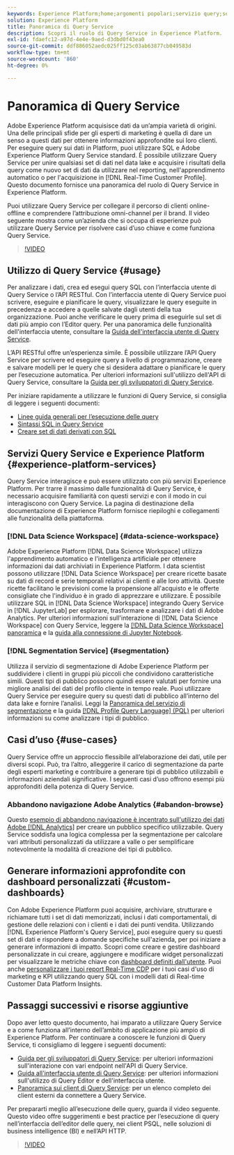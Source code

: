 ```yaml
---
keywords: Experience Platform;home;argomenti popolari;servizio query;servizio query;query;home;popular topic;query service;Query service;query service;query service;query
solution: Experience Platform
title: Panoramica di Query Service
description: Scopri il ruolo di Query Service in Experience Platform.
exl-id: fdaefc12-a97d-4e4e-9aed-d3dbd0f43ea0
source-git-commit: ddf886052aedc025ff125c03ab63877cb049583d
workflow-type: tm+mt
source-wordcount: '860'
ht-degree: 0%

---
```


# Panoramica di Query Service

Adobe Experience Platform acquisisce dati da un’ampia varietà di origini. Una delle principali sfide per gli esperti di marketing è quella di dare un senso a questi dati per ottenere informazioni approfondite sui loro clienti. Per eseguire query sui dati in Platform, puoi utilizzare SQL e Adobe Experience Platform Query Service standard. È possibile utilizzare Query Service per unire qualsiasi set di dati nel data lake e acquisire i risultati della query come nuovo set di dati da utilizzare nel reporting, nell&#39;apprendimento automatico o per l&#39;acquisizione in [!DNL Real-Time Customer Profile]. Questo documento fornisce una panoramica del ruolo di Query Service in Experience Platform.

Puoi utilizzare Query Service per collegare il percorso di clienti online-offline e comprendere l’attribuzione omni-channel per il brand. Il video seguente mostra come un’azienda che si occupa di esperienze può utilizzare Query Service per risolvere casi d’uso chiave e come funziona Query Service.

>[!VIDEO](https://video.tv.adobe.com/v/29795?quality=12&learn=on)

## Utilizzo di Query Service {#usage}

Per analizzare i dati, crea ed esegui query SQL con l’interfaccia utente di Query Service o l’API RESTful.
Con l’interfaccia utente di Query Service puoi scrivere, eseguire e pianificare le query, visualizzare le query eseguite in precedenza e accedere a quelle salvate dagli utenti della tua organizzazione. Puoi anche verificare le query prima di eseguirle sul set di dati più ampio con l’Editor query. Per una panoramica delle funzionalità dell&#39;interfaccia utente, consultare la [Guida dell&#39;interfaccia utente di Query Service](ui/overview.md).

L’API RESTful offre un’esperienza simile. È possibile utilizzare l’API Query Service per scrivere ed eseguire query a livello di programmazione, creare e salvare modelli per le query che si desidera adattare o pianificare le query per l’esecuzione automatica. Per ulteriori informazioni sull&#39;utilizzo dell&#39;API di Query Service, consultare la [Guida per gli sviluppatori di Query Service](api/getting-started.md).

Per iniziare rapidamente a utilizzare le funzioni di Query Service, si consiglia di leggere i seguenti documenti:

- [Linee guida generali per l’esecuzione delle query](./best-practices/writing-queries.md)
- [Sintassi SQL in Query Service](./sql/syntax.md)
- [Creare set di dati derivati con SQL](./data-distiller/derived-datasets/create-derived-datasets-with-sql.md)

## Servizi Query Service e Experience Platform {#experience-platform-services}

Query Service interagisce e può essere utilizzato con più servizi Experience Platform. Per trarre il massimo dalle funzionalità di Query Service, è necessario acquisire familiarità con questi servizi e con il modo in cui interagiscono con Query Service. La pagina di destinazione della documentazione di Experience Platform [](https://experienceleague.adobe.com/docs/experience-platform.html) fornisce riepiloghi e collegamenti alle funzionalità della piattaforma.

### [!DNL Data Science Workspace] {#data-science-workspace}

Adobe Experience Platform [!DNL Data Science Workspace] utilizza l&#39;apprendimento automatico e l&#39;intelligenza artificiale per ottenere informazioni dai dati archiviati in Experience Platform. I data scientist possono utilizzare [!DNL Data Science Workspace] per creare ricette basate su dati di record e serie temporali relativi ai clienti e alle loro attività. Queste ricette facilitano le previsioni come la propensione all&#39;acquisto e le offerte consigliate che l&#39;individuo è in grado di apprezzare e utilizzare. È possibile utilizzare SQL in [!DNL Data Science Workspace] integrando Query Service in [!DNL JupyterLab] per esplorare, trasformare e analizzare i dati di Adobe Analytics. Per ulteriori informazioni sull&#39;interazione di [!DNL Data Science Workspace] con Query Service, leggere la [[!DNL Data Science Workspace] panoramica](../data-science-workspace/home.md) e la [guida alla connessione di Jupyter Notebook](./clients/jupyter-notebook.md).

### [!DNL Segmentation Service] {#segmentation}

Utilizza il servizio di segmentazione di Adobe Experience Platform per suddividere i clienti in gruppi più piccoli che condividono caratteristiche simili. Questi tipi di pubblico possono quindi essere valutati per fornire una migliore analisi dei dati del profilo cliente in tempo reale. Puoi utilizzare Query Service per eseguire query su questi dati di pubblico all’interno del data lake e fornire l’analisi. Leggi la [Panoramica del servizio di segmentazione](../segmentation/home.md) e la guida [[!DNL Profile Query Language] (PQL)](../segmentation/pql/overview.md) per ulteriori informazioni su come analizzare i tipi di pubblico.

## Casi d’uso {#use-cases}

Query Service offre un approccio flessibile all’elaborazione dei dati, utile per diversi scopi. Può, tra l’altro, alleggerire il carico di segmentazione da parte degli esperti marketing e contribuire a generare tipi di pubblico utilizzabili e informazioni aziendali significative. I seguenti casi d’uso offrono esempi più approfonditi della potenza di Query Service.

### Abbandono navigazione Adobe Analytics {#abandon-browse}

Questo [esempio di abbandono navigazione è incentrato sull&#39;utilizzo dei dati Adobe [!DNL Analytics]](./use-cases/abandoned-browse.md) per creare un pubblico specifico utilizzabile. Query Service soddisfa una logica complessa per la segmentazione per calcolare vari attributi personalizzati da utilizzare a valle o per semplificare notevolmente la modalità di creazione dei tipi di pubblico.

## Generare informazioni approfondite con dashboard personalizzati {#custom-dashboards}

Con Adobe Experience Platform puoi acquisire, archiviare, strutturare e richiamare tutti i set di dati memorizzati, inclusi i dati comportamentali, di gestione delle relazioni con i clienti e i dati dei punti vendita. Utilizzando [!DNL Experience Platform's Query Service], puoi eseguire query su questi set di dati e rispondere a domande specifiche sull&#39;azienda, per poi iniziare a generare informazioni di impatto. Scopri come creare e gestire dashboard personalizzate in cui creare, aggiungere e modificare widget personalizzati per visualizzare le metriche chiave con [dashboard definiti dall&#39;utente](../dashboards/standard-dashboards.md). Puoi anche [personalizzare i tuoi report Real-Time CDP](../dashboards/data-models/cdp-insights-data-model-b2c.md) per i tuoi casi d&#39;uso di marketing e KPI utilizzando query SQL con i modelli dati di Real-time Customer Data Platform Insights.

## Passaggi successivi e risorse aggiuntive

Dopo aver letto questo documento, hai imparato a utilizzare Query Service e a come funziona all’interno dell’ambito di applicazione più ampio di Experience Platform. Per continuare a conoscere le funzioni di Query Service, ti consigliamo di leggere i seguenti documenti:

- [Guida per gli sviluppatori di Query Service](api/getting-started.md): per ulteriori informazioni sull&#39;interazione con vari endpoint nell&#39;API di Query Service.
- [Guida all&#39;interfaccia utente di Query Service](ui/overview.md): per ulteriori informazioni sull&#39;utilizzo di Query Editor e dell&#39;interfaccia utente.
- [Panoramica sui client di Query Service](clients/overview.md): per un elenco completo dei client esterni da connettere a Query Service.

Per prepararti meglio all’esecuzione delle query, guarda il video seguente. Questo video offre suggerimenti e best practice per l’esecuzione di query nell’interfaccia dell’editor delle query, nei client PSQL, nelle soluzioni di business intelligence (BI) e nell’API HTTP.

>[!VIDEO](https://video.tv.adobe.com/v/29811?quality=12&learn=on)
